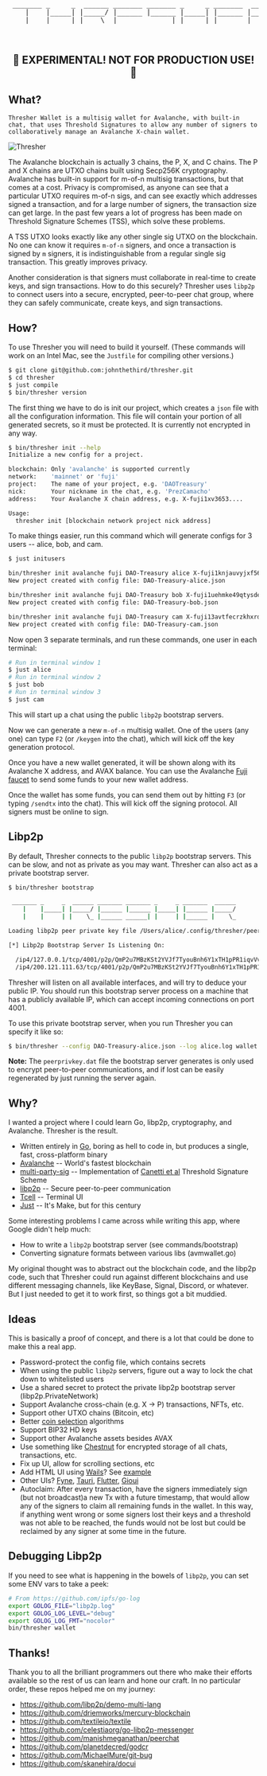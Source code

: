<div align="center">
 <pre>
 _______ _     _  ______ _______ _______ _     _ _______  ______
    |    |_____| |_____/ |______ |______ |_____| |______ |_____/
    |    |     | |    \_ |______ ______| |     | |______ |    \_
</pre>
</div>
<br>
<h2 align="center">🚧 EXPERIMENTAL! NOT FOR PRODUCTION USE! 🚧<h2>

## What?

`Thresher Wallet is a multisig wallet for Avalanche, with built-in chat, that uses Threshold Signatures to allow any number of signers to collaboratively manage an Avalanche X-chain wallet.`

![Thresher](docs/thresher.jpg)

The Avalanche blockchain is actually 3 chains, the P, X, and C chains. The P and X chains are UTXO chains built using Secp256K cryptography. Avalanche has built-in support for m-of-n multisig transactions, but that comes at a cost. Privacy is compromised, as anyone can see that a particular UTXO requires m-of-n sigs, and can see exactly which addresses signed a transaction, and for a large number of signers, the transaction size can get large. In the past few years a lot of progress has been made on Threshold Signature Schemes (TSS), which solve these problems.

A TSS UTXO looks exactly like any other single sig UTXO on the blockchain. No one can know it requires `m-of-n` signers, and once a transaction is signed by `m` signers, it is indistinguishable from a regular single sig transaction. This greatly improves privacy.

Another consideration is that signers must collaborate in real-time to create keys, and sign transactions. How to do this securely? Thresher uses `libp2p` to connect users into a secure, encrypted, peer-to-peer chat group, where they can safely communicate, create keys, and sign transactions.

## How?

To use Thresher you will need to build it yourself. (These commands will work on an Intel Mac, see the `Justfile` for compiling other versions.)

```bash
$ git clone git@github.com:johnthethird/thresher.git
$ cd thresher
$ just compile
$ bin/thresher version
```

The first thing we have to do is init our project, which creates a `json` file with all the configuration information. This file will contain your portion of all generated secrets, so it must be protected. It is currently not encrypted in any way.

```bash
$ bin/thresher init --help
Initialize a new config for a project.

blockchain: Only 'avalanche' is supported currently
network:    'mainnet' or 'fuji'
project:    The name of your project, e.g. 'DAOTreasury'
nick:       Your nickname in the chat, e.g. 'PrezCamacho'
address:    Your Avalanche X chain address, e.g. X-fuji1xv3653....

Usage:
  thresher init [blockchain network project nick address]
```

To make things easier, run this command which will generate configs for 3 users -- alice, bob, and cam.

```bash
$ just initusers

bin/thresher init avalanche fuji DAO-Treasury alice X-fuji1knjauvyjxf56tavysqnf9zxds084588nqja7j4
New project created with config file: DAO-Treasury-alice.json

bin/thresher init avalanche fuji DAO-Treasury bob X-fuji1uehmke49qtysde4p2ehvnpvp7sc6j8xdntrma0
New project created with config file: DAO-Treasury-bob.json

bin/thresher init avalanche fuji DAO-Treasury cam X-fuji13avtfecrzkhxrd8mxqcd0ehctsvqh99y6xjnr2
New project created with config file: DAO-Treasury-cam.json
```

Now open 3 separate terminals, and run these commands, one user in each terminal:

```bash
# Run in terminal window 1
$ just alice
# Run in terminal window 2
$ just bob
# Run in terminal window 3
$ just cam
```

This will start up a chat using the public `libp2p` bootstrap servers.

Now we can generate a new `m-of-n` multisig wallet. One of the users (any one) can type `F2` (or `/keygen` into the chat), which will kick off the key generation protocol.

Once you have a new wallet generated, it will be shown along with its Avalanche X address, and AVAX balance. You can use the Avalanche [Fuji faucet](https://faucet.avax-test.network/) to send some funds to your new wallet address.

Once the wallet has some funds, you can send them out by hitting `F3` (or typing `/sendtx` into the chat). This will kick off the signing protocol. All signers must be online to sign.

## Libp2p

By default, Thresher connects to the public `libp2p` bootstrap servers. This can be slow, and not as private as you may want. Thresher can also act as a private bootstrap server.

```bash
$ bin/thresher bootstrap

 _______ _     _  ______ _______ _______ _     _ _______  ______
    |    |_____| |_____/ |______ |______ |_____| |______ |_____/
    |    |     | |    \_ |______ ______| |     | |______ |    \_

Loading libp2p peer private key file /Users/alice/.config/thresher/peerprivkey.dat

[*] Libp2p Bootstrap Server Is Listening On:

  /ip4/127.0.0.1/tcp/4001/p2p/QmP2u7MBzKSt2YVJf7TyouBnh6Y1xTH1pPR1iqvVv3r8pq
  /ip4/200.121.111.63/tcp/4001/p2p/QmP2u7MBzKSt2YVJf7TyouBnh6Y1xTH1pPR1iqvVv3r8pq
```

Thresher will listen on all available interfaces, and will try to deduce your public IP. You should run this bootstrap server process on a machine that has a publicly available IP, which can accept incoming connections on port 4001.

To use this private bootstrap server, when you run Thresher you can specify it like so:

```bash
$ bin/thresher --config DAO-Treasury-alice.json --log alice.log wallet --bootstrap /ip4/200.121.111.63/tcp/4001/p2p/QmP2u7MBzKSt2YVJf7TyouBnh6Y1xTH1pPR1iqvVv3r8pq
```

**Note:** The `peerprivkey.dat` file the bootstrap server generates is only used to encrypt peer-to-peer communications, and if lost can be easily regenerated by just running the server again.

## Why?

I wanted a project where I could learn Go, libp2p, cryptography, and Avalanche. Thresher is the result.

- Written entirely in [Go](https://golang.org/), boring as hell to code in, but produces a single, fast, cross-platform binary
- [Avalanche](https://github.com/ava-labs/avalanchego) -- World's fastest blockchain
- [multi-party-sig](https://github.com/taurusgroup/multi-party-sig) -- Implementation of [Canetti et al](https://eprint.iacr.org/2021/060) Threshold Signature Scheme
- [libp2p](https://github.com/libp2p) -- Secure peer-to-peer communication
- [Tcell](https://github.com/gdamore/tcell) -- Terminal UI
- [Just](https://github.com/casey/just) -- It's Make, but for this century

Some interesting problems I came across while writing this app, where Google didn't help much:

- How to write a `libp2p` bootstrap server (see commands/bootstrap)
- Converting signature formats between various libs (avmwallet.go)

My original thought was to abstract out the blockchain code, and the libp2p code, such that Thresher could run against different blockchains and use different messaging channels, like KeyBase, Signal, Discord, or whatever. But I just needed to get it to work first, so things got a bit muddied.

## Ideas

This is basically a proof of concept, and there is a lot that could be done to make this a real app.

- Password-protect the config file, which contains secrets
- When using the public `libp2p` servers, figure out a way to lock the chat down to whitelisted users
- Use a shared secret to protect the private libp2p bootstrap server (libp2p.PrivateNetwork)
- Support Avalanche cross-chain (e.g. X -> P) transactions, NFTs, etc.
- Support other UTXO chains (Bitcoin, etc)
- Better [coin selection](https://github.com/bitcoin/bitcoin/blob/master/src/wallet/coinselection.cpp#L21) algorithms
- Support BIP32 HD keys
- Support other Avalanche assets besides AVAX
- Use something like [Chestnut](https://github.com/jrapoport/chestnut) for encrypted storage of all chats, transactions, etc.
- Fix up UI, allow for scrolling sections, etc
- Add HTML UI using [Wails](https://wails.app/)? See [example](https://github.com/matryer/xbar/blob/main/app/command_service.go)
- Other UIs? [Fyne](https://github.com/fyne-io/fyne), [Tauri](https://github.com/tauri-apps/tauri), [Flutter](https://github.com/go-flutter-desktop/go-flutter), [Gioui](https://gioui.org/)
- Autoclaim: After every transaction, have the signers immediately sign (but not broadcast)a new Tx with a future timestamp, that would allow any of the signers to claim all remaining funds in the wallet. In this way, if anything went wrong or some signers lost their keys and a threshold was not able to be reached, the funds would not be lost but could be reclaimed by any signer at some time in the future.

## Debugging Libp2p

If you need to see what is happening in the bowels of `libp2p`, you can set some ENV vars to take a peek:

```bash
# From https://github.com/ipfs/go-log
export GOLOG_FILE="libp2p.log"
export GOLOG_LOG_LEVEL="debug"
export GOLOG_LOG_FMT="nocolor"
bin/thresher wallet
```

## Thanks!

Thank you to all the brilliant programmers out there who make their efforts available so the rest of us can learn and hone our craft. In no particular order, these repos helped me on my journey:

- https://github.com/libp2p/demo-multi-lang
- https://github.com/driemworks/mercury-blockchain
- https://github.com/textileio/textile
- https://github.com/celestiaorg/go-libp2p-messenger
- https://github.com/manishmeganathan/peerchat
- https://github.com/planetdecred/godcr
- https://github.com/MichaelMure/git-bug
- https://github.com/skanehira/docui
